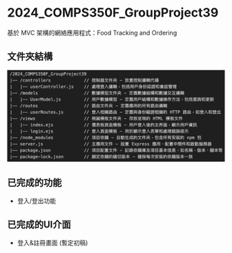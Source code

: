 # 2024_COMPS350F_GroupProject39
基於 MVC 架構的網絡應用程式：Food Tracking and Ordering


## 文件夾結構
![folderStructure](/public/image/folderStructure.png "folderStructure")


## 已完成的功能
- 登入/登出功能


## 已完成的UI介面
- 登入&註冊畫面 (暫定初稿)